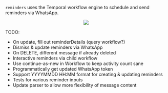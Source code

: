 `reminders` uses the Temporal workflow engine to schedule and send reminders via WhatsApp.

<p align="center">
    <a href="https://swimlanes.io/u/WQXSv6BA5"><img src="https://static.swimlanes.io/27c2b46cd8322f630cdefcf7fa9ff16e.png"/></a>
<p align="center">


TODO:
- On update, fill out reminderDetails (query workflow?)
- Dismiss & update reminders via WhatsApp
- On DELETE, different message if already deleted
- Interactive reminders via child workflow
- Use continue-as-new in Workflow to keep activity count sane
- Programmatically get updated WhatsApp token
- Support YYYYMMDD HH:MM format for creating & updating reminders
- Tests for various reminder inputs
- Update parser to allow more flexibility of message content
